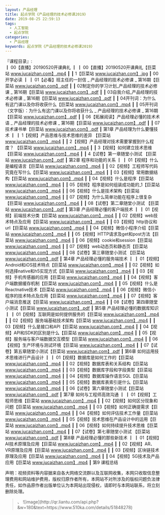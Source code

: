 ```yaml
---
layout: 产品经理
title: 起点学院《产品经理的技术必修课2019》
date: 2019-08-25 22:59:13
tags:
  - 人工智能
  - 起点学院
categories:
  - 产品经理
keywords: 起点学院《产品经理的技术必修课2019》
---
```

『课程目录』:  
┃  00【直播】20190520开课典礼
┃  ┃  00【直播】20190520开课典礼【巨菜站 www.jucaizhan.com】.mp4
┃  ┃  1【巨菜站 www.jucaizhan.com】.jpg
┃  00开学必读
┃  ┃  01【必看】班主任的一封信 _ 产品经理的技术必修课 _ 第16期【巨菜站 www.jucaizhan.com】.pdf
┃  ┃  02制定你的学习计划_产品经理的技术必修课 _ 第16期【巨菜站 www.jucaizhan.com】.pdf
┃  ┃  03自我介绍_产品经理的技术必修课 _ 第16期【巨菜站 www.jucaizhan.com】.pdf
┃  ┃  04开刊词：为什么有这门课以及你将收获什么【巨菜站 www.jucaizhan.com】.mp4
┃  ┃  05开刊词（文字版）：为什么有这门课以及你将收获什么 _ 产品经理的技术必修课 _ 第16期【巨菜站 www.jucaizhan.com】.pdf
┃  ┃  06【拓展阅读】产品经理必懂的技术术语 _ 产品经理的技术必修课 _ 第16期【巨菜站 www.jucaizhan.com】.pdf
┃  ┃  07技术课书单【巨菜站 www.jucaizhan.com】.pdf
┃  第1章 产品经理为什么要懂技术
┃  ┃  1【视频】产品思维与技术思维的差异 【巨菜站 www.jucaizhan.com】.mp4
┃  ┃  2【视频】产品经理对技术需要掌握到什么程度？ 【巨菜站 www.jucaizhan.com】.mp4
┃  ┃  3【视频】如何建立技术思维 【巨菜站 www.jucaizhan.com】.mp4
┃  ┃  4【试卷】第一章随堂小测试 【巨菜站 www.jucaizhan.com】.pdf
┃  第2章 程序和功能的关系
┃  ┃  01【视频】什么是编程语言【巨菜站 www.jucaizhan.com】.mp4
┃  ┃  02【视频】工程师写代码究竟在写什么【巨菜站 www.jucaizhan.com】.mp4
┃  ┃  03【视频】常用数据结构【巨菜站 www.jucaizhan.com】.mp4
┃  ┃  04【视频】什么是程序【巨菜站 www.jucaizhan.com】.mp4
┃  ┃  05【视频】程序是如何组装成功能的_1【巨菜站 www.jucaizhan.com】.mp4
┃  ┃  06【视频】什么是技术架构【巨菜站 www.jucaizhan.com】.mp4
┃  ┃  07【视频】为什么简单功能在程序上很复杂【巨菜站 www.jucaizhan.com】.mp4
┃  ┃  08【试卷】第二章随堂小测试 【巨菜站 www.jucaizhan.com】.pdf
┃  第3章 产品经理必懂的客户端技术
┃  ┃  01【视频】前端技术分类【巨菜站 www.jucaizhan.com】.mp4
┃  ┃  02【视频】web技术特点及应用【巨菜站 www.jucaizhan.com】.mp4
┃  ┃  03【视频】http协议和url【巨菜站 www.jucaizhan.com】.mp4
┃  ┃  04【视频】微信小程序介绍【巨菜站 www.jucaizhan.com】.mp4
┃  ┃  05【视频】HTTP请求及get和post方法【巨菜站 www.jucaizhan.com】.mp4
┃  ┃  06【视频】cookie和session【巨菜站 www.jucaizhan.com】.mp4
┃  ┃  07【视频】web动态页和静态页【巨菜站 www.jucaizhan.com】.mp4
┃  ┃  08【试卷】第三章随堂小测试 【巨菜站 www.jucaizhan.com】.pdf
┃  第4章 产品经理必懂的服务端技术
┃  ┃  01【视频】Android和iOS技术特点【巨菜站 www.jucaizhan.com】.mp4
┃  ┃  02【视频】如何选择native和h5实现方式【巨菜站 www.jucaizhan.com】.mp4
┃  ┃  03【视频】手机传感器的应用【巨菜站 www.jucaizhan.com】.mp4
┃  ┃  04【视频】客户端数据缓存机制【巨菜站 www.jucaizhan.com】.mp4
┃  ┃  05【视频】什么是Reactnative技术【巨菜站 www.jucaizhan.com】.mp4
┃  ┃  06【视频】微信小程序的技术特点及应用【巨菜站 www.jucaizhan.com】.mp4
┃  ┃  07【视频】客户端消息推送【巨菜站 www.jucaizhan.com】.mp4
┃  ┃  08【试卷】第四章随堂小测试【巨菜站 www.jucaizhan.com】.pdf
┃  第5章 产品经理必懂的数据库知识
┃  ┃  01【视频】互联网是如何提供服务的【巨菜站 www.jucaizhan.com】.mp4
┃  ┃  02【视频】服务端基础技术架构【巨菜站 www.jucaizhan.com】.mp4
┃  ┃  03【视频】什么是接口和API【巨菜站 www.jucaizhan.com】.mp4
┃  ┃  04【视频】API和SDK的区别是什么【巨菜站 www.jucaizhan.com】.mp4
┃  ┃  05【视频】服务端与客户端数据交互模型【巨菜站 www.jucaizhan.com】.mp4
┃  ┃  06【视频】生产环境与测试环境【巨菜站 www.jucaizhan.com】.mp4
┃  ┃  07【试卷】第五章随堂小测试【巨菜站 www.jucaizhan.com】.pdf
┃  第6章 如何运用技术思维进行产品设计
┃  ┃  01【视频】数据库是如何工作的【巨菜站 www.jucaizhan.com】.mp4
┃  ┃  02【视频】数据库表和关系结构【巨菜站 www.jucaizhan.com】.mp4
┃  ┃  03【视频】数据库字段和字段类型【巨菜站 www.jucaizhan.com】.mp4
┃  ┃  04【视频】数据库操作语言SQL【巨菜站 www.jucaizhan.com】.mp4
┃  ┃  05【视频】数据库表索引是什么【巨菜站 www.jucaizhan.com】.mp4
┃  ┃  06【试卷】第六章随堂小测试【巨菜站 www.jucaizhan.com】.pdf
┃  第7章 如何与工程师高效沟通
┃  ┃  01【视频】工程师思维【巨菜站 www.jucaizhan.com】.mp4
┃  ┃  02【视频】如何区分现象和问题【巨菜站 www.jucaizhan.com】.mp4
┃  ┃  03【视频】如何正确提需求【巨菜站 www.jucaizhan.com】.mp4
┃  ┃  04【视频】如何评估技术工作量【巨菜站 www.jucaizhan.com】.mp4
┃  ┃  05【视频】技术思维在产品设计中的运用【巨菜站 www.jucaizhan.com】.mp4
┃  ┃  06【视频】如何持续提升技术思维【巨菜站 www.jucaizhan.com】.mp4
┃  ┃  07【试卷】第七章随堂小测试 【巨菜站 www.jucaizhan.com】.pdf
┃  第8章 产品经理必懂的那些新技术
┃  ┃  01【视频】AI技术原理及应用【巨菜站 www.jucaizhan.com】.mp4
┃  ┃  02【视频】AR、VR原理及应用【巨菜站 www.jucaizhan.com】.mp4
┃  ┃  03【视频】区块链技术原理及应用【巨菜站 www.jucaizhan.com】.mp4
┃  ┃  04【视频】5G技术及产品应用【巨菜站 www.jucaizhan.com】.mp4
┃  第9 课程总结
<div class="post-copyright">
    <div class="post-copyright__author">
      <span class="post-copyright-meta">声明：视频资料等内容据来自各大网络交流群以及互联网收集，本网只收取信息整理费用和网站维护费用，版权归原作者所有，本网站不对所涉及的版权问题负法律责任，如作品原作者出版单位认为本网站出现侵权，请即时与本网站联系，将立刻删除处理。 </span>
    </div>
</div>

<blockquote class="blockquote-center">、
![image](http://qr.liantu.com/api.php?&w=180&text=https://www.510ka.com/details/51848278)
</blockquote>

